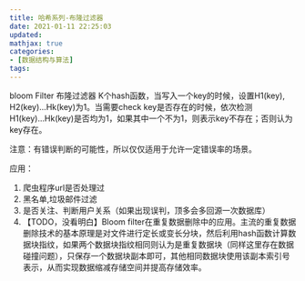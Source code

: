 ```yaml
---
title: 哈希系列-布隆过滤器
date: 2021-01-11 22:25:03
updated:
mathjax: true
categories:
- [数据结构与算法]
tags: 
---
```



bloom Filter 布隆过滤器
K个hash函数，当写入一个key的时候，设置H1(key), H2(key)...Hk(key)为1。当需要check key是否存在的时候，依次检测H1(key)...Hk(key)是否均为1，如果其中一个不为1，则表示key不存在；否则认为key存在。

注意：有错误判断的可能性，所以仅仅适用于允许一定错误率的场景。

应用：

1. 爬虫程序url是否处理过
2. 黑名单,垃圾邮件过滤
3. 是否关注、判断用户关系（如果出现误判，顶多会多回源一次数据库）
4. 【TODO，没看明白】Bloom filter在重复数据删除中的应用。主流的重复数据删除技术的基本原理是对文件进行定长或变长分块，然后利用hash函数计算数据块指纹，如果两个数据块指纹相同则认为是重复数据块（同样这里存在数据碰撞问题），只保存一个数据块副本即可，其他相同数据块使用该副本索引号表示，从而实现数据缩减存储空间并提高存储效率。
